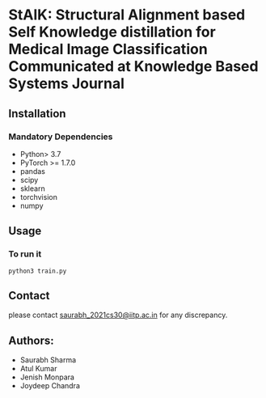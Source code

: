 
# StAlK: Structural Alignment based Self Knowledge distillation for Medical Image Classification Communicated at Knowledge Based Systems Journal


## Installation
### Mandatory Dependencies
* Python> 3.7
* PyTorch >= 1.7.0
* pandas
* scipy
* sklearn
* torchvision
* numpy



## Usage


### To run it
```shell script
python3 train.py
```



## Contact

please contact saurabh_2021cs30@iitp.ac.in for any discrepancy.


## Authors:

* Saurabh Sharma
* Atul Kumar
* Jenish Monpara
* Joydeep Chandra
